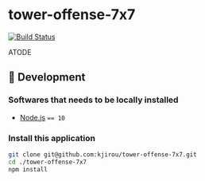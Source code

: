 # tower-offense-7x7

[![Build Status](https://travis-ci.org/kjirou/tower-offense-7x7.svg?branch=master)](https://travis-ci.org/kjirou/tower-offense-7x7)

ATODE


## :wrench: Development
### Softwares that needs to be locally installed

- [Node.js](https://nodejs.org/) `== 10`

### Install this application

```bash
git clone git@github.com:kjirou/tower-offense-7x7.git
cd ./tower-offense-7x7
npm install
```
